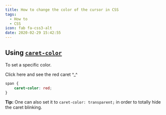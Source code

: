```yaml
---
title: How to change the color of the cursor in CSS
tags:
  - How to
  - CSS
icon: fab fa-css3-alt
date: 2020-02-29 15:42:55
---
```



## Using [ `caret-color` ][1]

To set a specific color.

<span 
  style="caret-color: red; cursor: pointer;"
  contenteditable="true">Click here and see the red caret ^_^</span>

``` css
span {
    caret-color: red;
}
```

**Tip:** One can also set it to `caret-color: transparent;` in order to totally hide the caret blinking.

[1]: //developer.mozilla.org/en-US/docs/Web/CSS/caret-color

